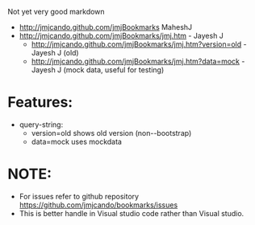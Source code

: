 Not yet very good markdown

- http://jmjcando.github.com/jmjBookmarks  MaheshJ  
- http://jmjcando.github.com/jmjBookmarks/jmj.htm  - Jayesh J  
  - http://jmjcando.github.com/jmjBookmarks/jmj.htm?version=old  - Jayesh J (old)
  - http://jmjcando.github.com/jmjBookmarks/jmj.htm?data=mock  - Jayesh J (mock data, useful for testing)


# Features:
- query-string:  
  - version=old shows old version (non--bootstrap)
  - data=mock uses mockdata

# NOTE:
- For issues refer to github repository https://github.com/jmjcando/bookmarks/issues
- This is better handle in Visual studio code rather than Visual studio.
